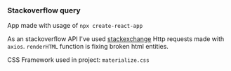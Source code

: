 ### Stackoverflow query

App made with usage of `npx create-react-app`

As an stackoverflow API I've used [stackexchange](https://api.stackexchange.com/)
Http requests made with `axios`.
`renderHTML` function is fixing broken html entities.

CSS Framework used in project: `materialize.css`